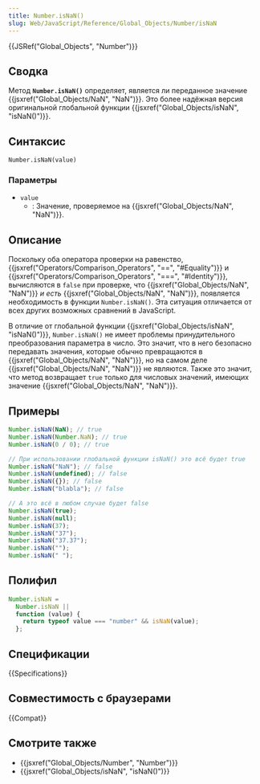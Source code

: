 ```yaml
---
title: Number.isNaN()
slug: Web/JavaScript/Reference/Global_Objects/Number/isNaN
---
```


{{JSRef("Global_Objects", "Number")}}

## Сводка

Метод **`Number.isNaN()`** определяет, является ли переданное значение {{jsxref("Global_Objects/NaN", "NaN")}}. Это более надёжная версия оригинальной глобальной функции {{jsxref("Global_Objects/isNaN", "isNaN()")}}.

## Синтаксис

```
Number.isNaN(value)
```

### Параметры

- `value`
  - : Значение, проверяемое на {{jsxref("Global_Objects/NaN", "NaN")}}.

## Описание

Поскольку оба оператора проверки на равенство, {{jsxref("Operators/Comparison_Operators", "==", "#Equality")}} и {{jsxref("Operators/Comparison_Operators", "===", "#Identity")}}, вычисляются в `false` при проверке, что {{jsxref("Global_Objects/NaN", "NaN")}} _и есть_ {{jsxref("Global_Objects/NaN", "NaN")}}, появляется необходимость в функции `Number.isNaN()`. Эта ситуация отличается от всех других возможных сравнений в JavaScript.

В отличие от глобальной функции {{jsxref("Global_Objects/isNaN", "isNaN()")}}, `Number.isNaN()` не имеет проблемы принудительного преобразования параметра в число. Это значит, что в него безопасно передавать значения, которые обычно превращаются в {{jsxref("Global_Objects/NaN", "NaN")}}, но на самом деле {{jsxref("Global_Objects/NaN", "NaN")}} не являются. Также это значит, что метод возвращает `true` только для числовых значений, имеющих значение {{jsxref("Global_Objects/NaN", "NaN")}}.

## Примеры

```js
Number.isNaN(NaN); // true
Number.isNaN(Number.NaN); // true
Number.isNaN(0 / 0); // true

// При использовании глобальной функции isNaN() это всё будет true
Number.isNaN("NaN"); // false
Number.isNaN(undefined); // false
Number.isNaN({}); // false
Number.isNaN("blabla"); // false

// А это всё в любом случае будет false
Number.isNaN(true);
Number.isNaN(null);
Number.isNaN(37);
Number.isNaN("37");
Number.isNaN("37.37");
Number.isNaN("");
Number.isNaN(" ");
```

## Полифил

```js
Number.isNaN =
  Number.isNaN ||
  function (value) {
    return typeof value === "number" && isNaN(value);
  };
```

## Спецификации

{{Specifications}}

## Совместимость с браузерами

{{Compat}}

## Смотрите также

- {{jsxref("Global_Objects/Number", "Number")}}
- {{jsxref("Global_Objects/isNaN", "isNaN()")}}
